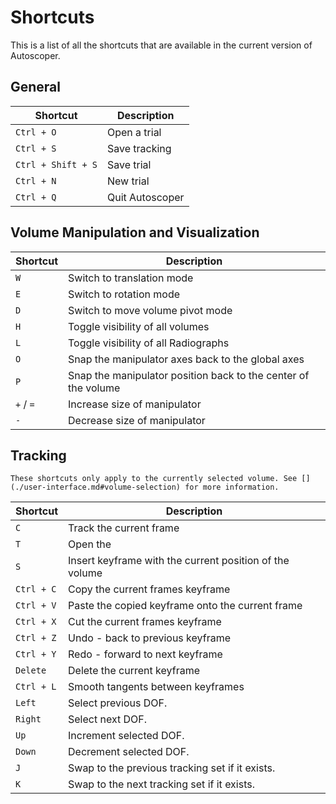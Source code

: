 # Shortcuts

This is a list of all the shortcuts that are available in the current version of Autoscoper.

## General

| Shortcut | Description |
| --- | --- |
| `Ctrl + O` | Open a trial |
| `Ctrl + S` | Save tracking |
| `Ctrl + Shift + S` | Save trial |
| `Ctrl + N` | New trial |
| `Ctrl + Q` | Quit Autoscoper |

## Volume Manipulation and Visualization

| Shortcut | Description |
| --- | --- |
| `W` | Switch to translation mode |
| `E` | Switch to rotation mode |
| `D` | Switch to move volume pivot mode |
| `H` | Toggle visibility of all volumes |
| `L` | Toggle visibility of all Radiographs |
| `O` | Snap the manipulator axes back to the global axes |
| `P` | Snap the manipulator position back to the center of the volume |
| `+` / `=` | Increase size of manipulator |
| `-` | Decrease size of manipulator |

## Tracking

```{note}
These shortcuts only apply to the currently selected volume. See [](./user-interface.md#volume-selection) for more information.
```

| Shortcut | Description |
| --- | --- |
| `C` | Track the current frame |
| `T` | Open the [](./user-interface.md#tracking-dialog) |
| `S` | Insert keyframe with the current position of the volume |
| `Ctrl + C` | Copy the current frames keyframe |
| `Ctrl + V` | Paste the copied keyframe onto the current frame |
| `Ctrl + X` | Cut the current frames keyframe |
| `Ctrl + Z` | Undo - back to previous keyframe |
| `Ctrl + Y` | Redo - forward to next keyframe |
| `Delete` | Delete the current keyframe |
| `Ctrl + L` | Smooth tangents between keyframes |
| `Left` | Select previous DOF. |
| `Right` | Select next DOF. |
| `Up` | Increment selected DOF. |
| `Down` | Decrement selected DOF. |
| `J` | Swap to the previous tracking set if it exists. |
| `K` | Swap to the next tracking set if it exists. |
